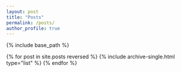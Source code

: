 ```yaml
---
layout: post
title: "Posts"
permalink: /posts/
author_profile: true
---
```


{% include base_path %}

{% for post in site.posts reversed %}
  {% include archive-single.html type="list" %}
{% endfor %}
